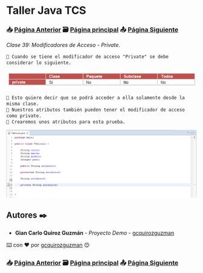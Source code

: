 # Taller Java TCS
### 📥 [Página Anterior](https://github.com/gcquirozguzman/java-tcs-202001/tree/MDEF100001) 🗃️ [Página principal](https://github.com/gcquirozguzman/java-tcs-202001) 📤 [Página Siguiente](https://github.com/gcquirozguzman/java-tcs-202001/tree/GS00100001)

_Clase 39: Modificadores de Acceso - Private._

```
📢 Cuando se tiene el modificador de acceso "Private" se debe considerar lo siguiente.
```

![Error: imagen no ha sido cargada](https://github.com/gcquirozguzman/java-tcs-202001/blob/Clase-39/imagenes/pagina_39_1.png)

```
📢 Esto quiere decir que se podrá acceder a ella solamente desde la misma clase.
📢 Nuestros atributos también pueden tener el modificador de acceso como private. 
📢 Crearemos unos atributos para esta prueba.
```

![Error: imagen no ha sido cargada](https://github.com/gcquirozguzman/java-tcs-202001/blob/Clase-39/imagenes/pagina_39_2.png)

## Autores ✒️

* **Gian Carlo Quiroz Guzmán** - *Proyecto Demo* - [gcquirozguzman](https://github.com/gcquirozguzman)

⌨️ con ❤️ por [gcquirozguzman](https://github.com/gcquirozguzman) 😊

### 📥 [Página Anterior](https://github.com/gcquirozguzman/java-tcs-202001/tree/MDEF100001) 🗃️ [Página principal](https://github.com/gcquirozguzman/java-tcs-202001) 📤 [Página Siguiente](https://github.com/gcquirozguzman/java-tcs-202001/tree/GS00100001)
